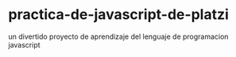 # practica-de-javascript-de-platzi
un divertido proyecto de aprendizaje del lenguaje de programacion javascript
